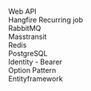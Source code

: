 
Web API\
Hangfire Recurring job\
RabbitMQ\
Masstransit\
Redis\
PostgreSQL\
Identity - Bearer\
Option Pattern\
Entityframework

